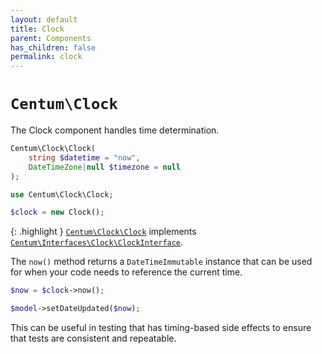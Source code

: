 ```yaml
---
layout: default
title: Clock
parent: Components
has_children: false
permalink: clock
---
```




# `Centum\Clock`

The Clock component handles time determination.

```php
Centum\Clock\Clock(
    string $datetime = "now",
    DateTimeZone|null $timezone = null
);
```

```php
use Centum\Clock\Clock;

$clock = new Clock();
```

{: .highlight }
[`Centum\Clock\Clock`](https://github.com/SidRoberts/centum/blob/development/src/Clock/Clock.php) implements [`Centum\Interfaces\Clock\ClockInterface`](https://github.com/SidRoberts/centum/blob/development/src/Interfaces/Clock/ClockInterface.php).

The `now()` method returns a `DateTimeImmutable` instance that can be used for when your code needs to reference the current time.

```php
$now = $clock->now();

$model->setDateUpdated($now);
```

This can be useful in testing that has timing-based side effects to ensure that tests are consistent and repeatable.
